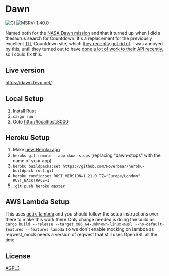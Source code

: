 Dawn
====
[![CI](https://github.com/palfrey/dawn/actions/workflows/ci.yml/badge.svg)](https://github.com/palfrey/dawn/actions/workflows/ci.yml)
[![MSRV: 1.40.0](https://flat.badgen.net/badge/MSRV/1.40.0/purple)](https://blog.rust-lang.org/2019/12/19/Rust-1.40.0.html)

Named both for the [NASA Dawn mission](http://dawn.jpl.nasa.gov/) and that it turned
up when I did a thesaurus search for Countdown. It's a replacement for the previously excellent [TfL](https://tfl.gov.uk/) Countdown site, which [they recently got rid of](https://blog.tfl.gov.uk/2016/05/24/countdown-moving-to-the-tfl-website/). I was annoyed by this, until they turned out to have [done a lot of work to their API recently](https://api.tfl.gov.uk/), so I could fix this.

Live version
------------
https://dawn.tevp.net/

Local Setup
-----------
1. [Install Rust](https://www.rustup.rs/)
2. `cargo run`
3. Goto [http://localhost:8000](http://localhost:8000)

Heroku Setup
------------
1. Make [new Heroku app](https://dashboard.heroku.com/new?org=personal-apps)
2. `heroku git:remote --app dawn-stops` (replacing "dawn-stops" with the name of your app)
3. `heroku buildpacks:set https://github.com/Hoverbear/heroku-buildpack-rust.git`
4. `heroku config:set RUST_VERSION=1.21.0 TZ="Europe/London" RUST_BACKTRACE=1`
5. ` git push heroku master`

AWS Lambda Setup
----------------
This uses [actix_lambda](https://github.com/palfrey/actix_lambda) and you should follow the setup instructions over there to make this work there
Only change needed is doing the build as `cargo build --release --target x86_64-unknown-linux-musl --no-default-features --features lambda` so we don't enable
mocking on lambda as reqwest_mock needs a version of reqwest that still uses OpenSSL all the time.

License
-------
[AGPL3](LICENSE)
